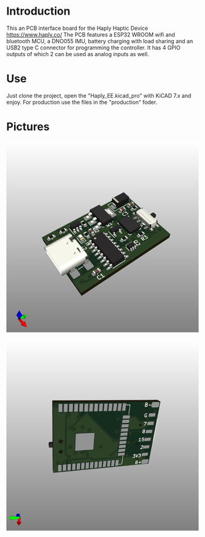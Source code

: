 # Introduction
This an PCB interface board for the Haply Haptic Device https://www.haply.co/ 
The PCB features a ESP32 WROOM wifi and bluetooth MCU, a DNO055 IMU, battery charging with load sharing and an USB2 type C connector for programming the controller.
It has 4 GPIO outputs of which 2 can be used as analog inputs as well.
# Use
Just clone the project, open the "Haply_EE.kicad_pro" with KiCAD 7.x and enjoy. 
For production use the files in the "production" foder. 

# Pictures 

![](https://github.com/coreos-xx/HaplyInterface/blob/master/Haply_EE.png)

![](https://github.com/coreos-xx/HaplyInterface/blob/master/Haply_EEb.png)
